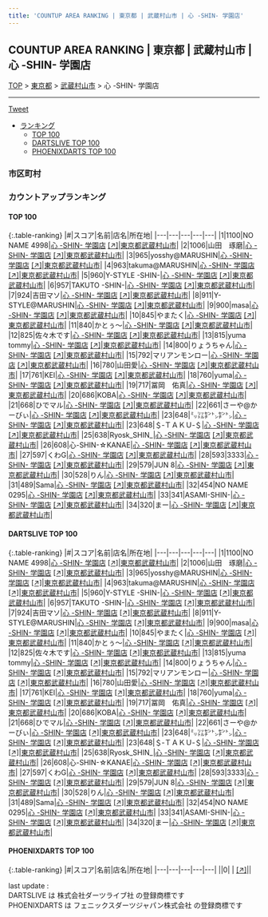```yaml
---
title: 'COUNTUP AREA RANKING | 東京都 | 武蔵村山市 | 心 -SHIN- 学園店'
---
```

## COUNTUP AREA RANKING | 東京都 | 武蔵村山市 | 心 -SHIN- 学園店

[TOP](/darts/rank/) > [東京都](/darts/rank/東京都/) > [武蔵村山市](/darts/rank/東京都/武蔵村山市/) > 心 -SHIN- 学園店

___

<a href="https://twitter.com/share?ref_src=twsrc%5Etfw" data-text="COUNTUP AREA RANKING | 東京都武蔵村山市心 -SHIN- 学園店" class="twitter-share-button" data-hashtags="DARTSLIVE,PHOENIXDARTS,darts,ダーツ" data-show-count="false">Tweet</a>

* [ランキング](#カウントアップランキング)
    * [TOP 100](#top-100)
    * [DARTSLIVE TOP 100](#dartslive-top-100)
    * [PHOENIXDARTS TOP 100](#phoenixdarts-top-100)

### 市区町村

<ul>

</ul>

### カウントアップランキング

#### TOP 100



{:.table-ranking}
|#|スコア|名前|店名|所在地|
|---|---|---|---|---|
|1|1100|<span class="rank-name-dl">NO NAME 4998</span>|<a href="/darts/rank/shops/9e568725fc733e7228032249b44395af.html">心 -SHIN- 学園店</a> <a href="https://search.dartslive.com/jp/shop/9e568725fc733e7228032249b44395af">[↗]</a>|<a href="/darts/rank/東京都/武蔵村山市">東京都武蔵村山市</a>|
|2|1006|<span class="rank-name-dl">山田　琢磨</span>|<a href="/darts/rank/shops/9e568725fc733e7228032249b44395af.html">心 -SHIN- 学園店</a> <a href="https://search.dartslive.com/jp/shop/9e568725fc733e7228032249b44395af">[↗]</a>|<a href="/darts/rank/東京都/武蔵村山市">東京都武蔵村山市</a>|
|3|965|<span class="rank-name-dl">yosshy@MARUSHIN</span>|<a href="/darts/rank/shops/9e568725fc733e7228032249b44395af.html">心 -SHIN- 学園店</a> <a href="https://search.dartslive.com/jp/shop/9e568725fc733e7228032249b44395af">[↗]</a>|<a href="/darts/rank/東京都/武蔵村山市">東京都武蔵村山市</a>|
|4|963|<span class="rank-name-dl">takuma@MARUSHIN</span>|<a href="/darts/rank/shops/9e568725fc733e7228032249b44395af.html">心 -SHIN- 学園店</a> <a href="https://search.dartslive.com/jp/shop/9e568725fc733e7228032249b44395af">[↗]</a>|<a href="/darts/rank/東京都/武蔵村山市">東京都武蔵村山市</a>|
|5|960|<span class="rank-name-dl">Y-STYLE -SHIN-</span>|<a href="/darts/rank/shops/9e568725fc733e7228032249b44395af.html">心 -SHIN- 学園店</a> <a href="https://search.dartslive.com/jp/shop/9e568725fc733e7228032249b44395af">[↗]</a>|<a href="/darts/rank/東京都/武蔵村山市">東京都武蔵村山市</a>|
|6|957|<span class="rank-name-dl">TAKUTO -SHIN-</span>|<a href="/darts/rank/shops/9e568725fc733e7228032249b44395af.html">心 -SHIN- 学園店</a> <a href="https://search.dartslive.com/jp/shop/9e568725fc733e7228032249b44395af">[↗]</a>|<a href="/darts/rank/東京都/武蔵村山市">東京都武蔵村山市</a>|
|7|924|<span class="rank-name-dl">吉田マソ</span>|<a href="/darts/rank/shops/9e568725fc733e7228032249b44395af.html">心 -SHIN- 学園店</a> <a href="https://search.dartslive.com/jp/shop/9e568725fc733e7228032249b44395af">[↗]</a>|<a href="/darts/rank/東京都/武蔵村山市">東京都武蔵村山市</a>|
|8|911|<span class="rank-name-dl">Y-STYLE@MARUSHIN</span>|<a href="/darts/rank/shops/9e568725fc733e7228032249b44395af.html">心 -SHIN- 学園店</a> <a href="https://search.dartslive.com/jp/shop/9e568725fc733e7228032249b44395af">[↗]</a>|<a href="/darts/rank/東京都/武蔵村山市">東京都武蔵村山市</a>|
|9|900|<span class="rank-name-dl">masa</span>|<a href="/darts/rank/shops/9e568725fc733e7228032249b44395af.html">心 -SHIN- 学園店</a> <a href="https://search.dartslive.com/jp/shop/9e568725fc733e7228032249b44395af">[↗]</a>|<a href="/darts/rank/東京都/武蔵村山市">東京都武蔵村山市</a>|
|10|845|<span class="rank-name-dl">やまたく</span>|<a href="/darts/rank/shops/9e568725fc733e7228032249b44395af.html">心 -SHIN- 学園店</a> <a href="https://search.dartslive.com/jp/shop/9e568725fc733e7228032249b44395af">[↗]</a>|<a href="/darts/rank/東京都/武蔵村山市">東京都武蔵村山市</a>|
|11|840|<span class="rank-name-dl">かとぅ〜</span>|<a href="/darts/rank/shops/9e568725fc733e7228032249b44395af.html">心 -SHIN- 学園店</a> <a href="https://search.dartslive.com/jp/shop/9e568725fc733e7228032249b44395af">[↗]</a>|<a href="/darts/rank/東京都/武蔵村山市">東京都武蔵村山市</a>|
|12|825|<span class="rank-name-dl">佐々木です</span>|<a href="/darts/rank/shops/9e568725fc733e7228032249b44395af.html">心 -SHIN- 学園店</a> <a href="https://search.dartslive.com/jp/shop/9e568725fc733e7228032249b44395af">[↗]</a>|<a href="/darts/rank/東京都/武蔵村山市">東京都武蔵村山市</a>|
|13|815|<span class="rank-name-dl">yuma tommy</span>|<a href="/darts/rank/shops/9e568725fc733e7228032249b44395af.html">心 -SHIN- 学園店</a> <a href="https://search.dartslive.com/jp/shop/9e568725fc733e7228032249b44395af">[↗]</a>|<a href="/darts/rank/東京都/武蔵村山市">東京都武蔵村山市</a>|
|14|800|<span class="rank-name-dl">りょうちゃん</span>|<a href="/darts/rank/shops/9e568725fc733e7228032249b44395af.html">心 -SHIN- 学園店</a> <a href="https://search.dartslive.com/jp/shop/9e568725fc733e7228032249b44395af">[↗]</a>|<a href="/darts/rank/東京都/武蔵村山市">東京都武蔵村山市</a>|
|15|792|<span class="rank-name-dl">マリアンモンロー</span>|<a href="/darts/rank/shops/9e568725fc733e7228032249b44395af.html">心 -SHIN- 学園店</a> <a href="https://search.dartslive.com/jp/shop/9e568725fc733e7228032249b44395af">[↗]</a>|<a href="/darts/rank/東京都/武蔵村山市">東京都武蔵村山市</a>|
|16|780|<span class="rank-name-dl">山田愛</span>|<a href="/darts/rank/shops/9e568725fc733e7228032249b44395af.html">心 -SHIN- 学園店</a> <a href="https://search.dartslive.com/jp/shop/9e568725fc733e7228032249b44395af">[↗]</a>|<a href="/darts/rank/東京都/武蔵村山市">東京都武蔵村山市</a>|
|17|761|<span class="rank-name-dl">KEI</span>|<a href="/darts/rank/shops/9e568725fc733e7228032249b44395af.html">心 -SHIN- 学園店</a> <a href="https://search.dartslive.com/jp/shop/9e568725fc733e7228032249b44395af">[↗]</a>|<a href="/darts/rank/東京都/武蔵村山市">東京都武蔵村山市</a>|
|18|760|<span class="rank-name-dl">yuma</span>|<a href="/darts/rank/shops/9e568725fc733e7228032249b44395af.html">心 -SHIN- 学園店</a> <a href="https://search.dartslive.com/jp/shop/9e568725fc733e7228032249b44395af">[↗]</a>|<a href="/darts/rank/東京都/武蔵村山市">東京都武蔵村山市</a>|
|19|717|<span class="rank-name-dl">冨岡　佑真</span>|<a href="/darts/rank/shops/9e568725fc733e7228032249b44395af.html">心 -SHIN- 学園店</a> <a href="https://search.dartslive.com/jp/shop/9e568725fc733e7228032249b44395af">[↗]</a>|<a href="/darts/rank/東京都/武蔵村山市">東京都武蔵村山市</a>|
|20|686|<span class="rank-name-dl">KOBA</span>|<a href="/darts/rank/shops/9e568725fc733e7228032249b44395af.html">心 -SHIN- 学園店</a> <a href="https://search.dartslive.com/jp/shop/9e568725fc733e7228032249b44395af">[↗]</a>|<a href="/darts/rank/東京都/武蔵村山市">東京都武蔵村山市</a>|
|21|668|<span class="rank-name-dl">ひでマル</span>|<a href="/darts/rank/shops/9e568725fc733e7228032249b44395af.html">心 -SHIN- 学園店</a> <a href="https://search.dartslive.com/jp/shop/9e568725fc733e7228032249b44395af">[↗]</a>|<a href="/darts/rank/東京都/武蔵村山市">東京都武蔵村山市</a>|
|22|661|<span class="rank-name-dl">さーや@かーびぃ</span>|<a href="/darts/rank/shops/9e568725fc733e7228032249b44395af.html">心 -SHIN- 学園店</a> <a href="https://search.dartslive.com/jp/shop/9e568725fc733e7228032249b44395af">[↗]</a>|<a href="/darts/rank/東京都/武蔵村山市">東京都武蔵村山市</a>|
|23|648|<span class="rank-name-dl">㍉㍑㌢㌧㌢㌧</span>|<a href="/darts/rank/shops/9e568725fc733e7228032249b44395af.html">心 -SHIN- 学園店</a> <a href="https://search.dartslive.com/jp/shop/9e568725fc733e7228032249b44395af">[↗]</a>|<a href="/darts/rank/東京都/武蔵村山市">東京都武蔵村山市</a>|
|23|648|<span class="rank-name-dl">＄‐ＴＡＫＵ‐＄</span>|<a href="/darts/rank/shops/9e568725fc733e7228032249b44395af.html">心 -SHIN- 学園店</a> <a href="https://search.dartslive.com/jp/shop/9e568725fc733e7228032249b44395af">[↗]</a>|<a href="/darts/rank/東京都/武蔵村山市">東京都武蔵村山市</a>|
|25|638|<span class="rank-name-dl">Ryosk_SHIN_</span>|<a href="/darts/rank/shops/9e568725fc733e7228032249b44395af.html">心 -SHIN- 学園店</a> <a href="https://search.dartslive.com/jp/shop/9e568725fc733e7228032249b44395af">[↗]</a>|<a href="/darts/rank/東京都/武蔵村山市">東京都武蔵村山市</a>|
|26|608|<span class="rank-name-dl">心-SHIN-☆KANAE</span>|<a href="/darts/rank/shops/9e568725fc733e7228032249b44395af.html">心 -SHIN- 学園店</a> <a href="https://search.dartslive.com/jp/shop/9e568725fc733e7228032249b44395af">[↗]</a>|<a href="/darts/rank/東京都/武蔵村山市">東京都武蔵村山市</a>|
|27|597|<span class="rank-name-dl">くわG</span>|<a href="/darts/rank/shops/9e568725fc733e7228032249b44395af.html">心 -SHIN- 学園店</a> <a href="https://search.dartslive.com/jp/shop/9e568725fc733e7228032249b44395af">[↗]</a>|<a href="/darts/rank/東京都/武蔵村山市">東京都武蔵村山市</a>|
|28|593|<span class="rank-name-dl">3333</span>|<a href="/darts/rank/shops/9e568725fc733e7228032249b44395af.html">心 -SHIN- 学園店</a> <a href="https://search.dartslive.com/jp/shop/9e568725fc733e7228032249b44395af">[↗]</a>|<a href="/darts/rank/東京都/武蔵村山市">東京都武蔵村山市</a>|
|29|579|<span class="rank-name-dl">JUN 8</span>|<a href="/darts/rank/shops/9e568725fc733e7228032249b44395af.html">心 -SHIN- 学園店</a> <a href="https://search.dartslive.com/jp/shop/9e568725fc733e7228032249b44395af">[↗]</a>|<a href="/darts/rank/東京都/武蔵村山市">東京都武蔵村山市</a>|
|30|528|<span class="rank-name-dl">りん</span>|<a href="/darts/rank/shops/9e568725fc733e7228032249b44395af.html">心 -SHIN- 学園店</a> <a href="https://search.dartslive.com/jp/shop/9e568725fc733e7228032249b44395af">[↗]</a>|<a href="/darts/rank/東京都/武蔵村山市">東京都武蔵村山市</a>|
|31|489|<span class="rank-name-dl">Sama</span>|<a href="/darts/rank/shops/9e568725fc733e7228032249b44395af.html">心 -SHIN- 学園店</a> <a href="https://search.dartslive.com/jp/shop/9e568725fc733e7228032249b44395af">[↗]</a>|<a href="/darts/rank/東京都/武蔵村山市">東京都武蔵村山市</a>|
|32|454|<span class="rank-name-dl">NO NAME 0295</span>|<a href="/darts/rank/shops/9e568725fc733e7228032249b44395af.html">心 -SHIN- 学園店</a> <a href="https://search.dartslive.com/jp/shop/9e568725fc733e7228032249b44395af">[↗]</a>|<a href="/darts/rank/東京都/武蔵村山市">東京都武蔵村山市</a>|
|33|341|<span class="rank-name-dl">ASAMI-SHIN-</span>|<a href="/darts/rank/shops/9e568725fc733e7228032249b44395af.html">心 -SHIN- 学園店</a> <a href="https://search.dartslive.com/jp/shop/9e568725fc733e7228032249b44395af">[↗]</a>|<a href="/darts/rank/東京都/武蔵村山市">東京都武蔵村山市</a>|
|34|320|<span class="rank-name-dl">まー</span>|<a href="/darts/rank/shops/9e568725fc733e7228032249b44395af.html">心 -SHIN- 学園店</a> <a href="https://search.dartslive.com/jp/shop/9e568725fc733e7228032249b44395af">[↗]</a>|<a href="/darts/rank/東京都/武蔵村山市">東京都武蔵村山市</a>|


#### DARTSLIVE TOP 100



{:.table-ranking}
|#|スコア|名前|店名|所在地|
|---|---|---|---|---|
|1|1100|<span class="rank-name-dl">NO NAME 4998</span>|<a href="/darts/rank/shops/9e568725fc733e7228032249b44395af.html">心 -SHIN- 学園店</a> <a href="https://search.dartslive.com/jp/shop/9e568725fc733e7228032249b44395af">[↗]</a>|<a href="/darts/rank/東京都/武蔵村山市">東京都武蔵村山市</a>|
|2|1006|<span class="rank-name-dl">山田　琢磨</span>|<a href="/darts/rank/shops/9e568725fc733e7228032249b44395af.html">心 -SHIN- 学園店</a> <a href="https://search.dartslive.com/jp/shop/9e568725fc733e7228032249b44395af">[↗]</a>|<a href="/darts/rank/東京都/武蔵村山市">東京都武蔵村山市</a>|
|3|965|<span class="rank-name-dl">yosshy@MARUSHIN</span>|<a href="/darts/rank/shops/9e568725fc733e7228032249b44395af.html">心 -SHIN- 学園店</a> <a href="https://search.dartslive.com/jp/shop/9e568725fc733e7228032249b44395af">[↗]</a>|<a href="/darts/rank/東京都/武蔵村山市">東京都武蔵村山市</a>|
|4|963|<span class="rank-name-dl">takuma@MARUSHIN</span>|<a href="/darts/rank/shops/9e568725fc733e7228032249b44395af.html">心 -SHIN- 学園店</a> <a href="https://search.dartslive.com/jp/shop/9e568725fc733e7228032249b44395af">[↗]</a>|<a href="/darts/rank/東京都/武蔵村山市">東京都武蔵村山市</a>|
|5|960|<span class="rank-name-dl">Y-STYLE -SHIN-</span>|<a href="/darts/rank/shops/9e568725fc733e7228032249b44395af.html">心 -SHIN- 学園店</a> <a href="https://search.dartslive.com/jp/shop/9e568725fc733e7228032249b44395af">[↗]</a>|<a href="/darts/rank/東京都/武蔵村山市">東京都武蔵村山市</a>|
|6|957|<span class="rank-name-dl">TAKUTO -SHIN-</span>|<a href="/darts/rank/shops/9e568725fc733e7228032249b44395af.html">心 -SHIN- 学園店</a> <a href="https://search.dartslive.com/jp/shop/9e568725fc733e7228032249b44395af">[↗]</a>|<a href="/darts/rank/東京都/武蔵村山市">東京都武蔵村山市</a>|
|7|924|<span class="rank-name-dl">吉田マソ</span>|<a href="/darts/rank/shops/9e568725fc733e7228032249b44395af.html">心 -SHIN- 学園店</a> <a href="https://search.dartslive.com/jp/shop/9e568725fc733e7228032249b44395af">[↗]</a>|<a href="/darts/rank/東京都/武蔵村山市">東京都武蔵村山市</a>|
|8|911|<span class="rank-name-dl">Y-STYLE@MARUSHIN</span>|<a href="/darts/rank/shops/9e568725fc733e7228032249b44395af.html">心 -SHIN- 学園店</a> <a href="https://search.dartslive.com/jp/shop/9e568725fc733e7228032249b44395af">[↗]</a>|<a href="/darts/rank/東京都/武蔵村山市">東京都武蔵村山市</a>|
|9|900|<span class="rank-name-dl">masa</span>|<a href="/darts/rank/shops/9e568725fc733e7228032249b44395af.html">心 -SHIN- 学園店</a> <a href="https://search.dartslive.com/jp/shop/9e568725fc733e7228032249b44395af">[↗]</a>|<a href="/darts/rank/東京都/武蔵村山市">東京都武蔵村山市</a>|
|10|845|<span class="rank-name-dl">やまたく</span>|<a href="/darts/rank/shops/9e568725fc733e7228032249b44395af.html">心 -SHIN- 学園店</a> <a href="https://search.dartslive.com/jp/shop/9e568725fc733e7228032249b44395af">[↗]</a>|<a href="/darts/rank/東京都/武蔵村山市">東京都武蔵村山市</a>|
|11|840|<span class="rank-name-dl">かとぅ〜</span>|<a href="/darts/rank/shops/9e568725fc733e7228032249b44395af.html">心 -SHIN- 学園店</a> <a href="https://search.dartslive.com/jp/shop/9e568725fc733e7228032249b44395af">[↗]</a>|<a href="/darts/rank/東京都/武蔵村山市">東京都武蔵村山市</a>|
|12|825|<span class="rank-name-dl">佐々木です</span>|<a href="/darts/rank/shops/9e568725fc733e7228032249b44395af.html">心 -SHIN- 学園店</a> <a href="https://search.dartslive.com/jp/shop/9e568725fc733e7228032249b44395af">[↗]</a>|<a href="/darts/rank/東京都/武蔵村山市">東京都武蔵村山市</a>|
|13|815|<span class="rank-name-dl">yuma tommy</span>|<a href="/darts/rank/shops/9e568725fc733e7228032249b44395af.html">心 -SHIN- 学園店</a> <a href="https://search.dartslive.com/jp/shop/9e568725fc733e7228032249b44395af">[↗]</a>|<a href="/darts/rank/東京都/武蔵村山市">東京都武蔵村山市</a>|
|14|800|<span class="rank-name-dl">りょうちゃん</span>|<a href="/darts/rank/shops/9e568725fc733e7228032249b44395af.html">心 -SHIN- 学園店</a> <a href="https://search.dartslive.com/jp/shop/9e568725fc733e7228032249b44395af">[↗]</a>|<a href="/darts/rank/東京都/武蔵村山市">東京都武蔵村山市</a>|
|15|792|<span class="rank-name-dl">マリアンモンロー</span>|<a href="/darts/rank/shops/9e568725fc733e7228032249b44395af.html">心 -SHIN- 学園店</a> <a href="https://search.dartslive.com/jp/shop/9e568725fc733e7228032249b44395af">[↗]</a>|<a href="/darts/rank/東京都/武蔵村山市">東京都武蔵村山市</a>|
|16|780|<span class="rank-name-dl">山田愛</span>|<a href="/darts/rank/shops/9e568725fc733e7228032249b44395af.html">心 -SHIN- 学園店</a> <a href="https://search.dartslive.com/jp/shop/9e568725fc733e7228032249b44395af">[↗]</a>|<a href="/darts/rank/東京都/武蔵村山市">東京都武蔵村山市</a>|
|17|761|<span class="rank-name-dl">KEI</span>|<a href="/darts/rank/shops/9e568725fc733e7228032249b44395af.html">心 -SHIN- 学園店</a> <a href="https://search.dartslive.com/jp/shop/9e568725fc733e7228032249b44395af">[↗]</a>|<a href="/darts/rank/東京都/武蔵村山市">東京都武蔵村山市</a>|
|18|760|<span class="rank-name-dl">yuma</span>|<a href="/darts/rank/shops/9e568725fc733e7228032249b44395af.html">心 -SHIN- 学園店</a> <a href="https://search.dartslive.com/jp/shop/9e568725fc733e7228032249b44395af">[↗]</a>|<a href="/darts/rank/東京都/武蔵村山市">東京都武蔵村山市</a>|
|19|717|<span class="rank-name-dl">冨岡　佑真</span>|<a href="/darts/rank/shops/9e568725fc733e7228032249b44395af.html">心 -SHIN- 学園店</a> <a href="https://search.dartslive.com/jp/shop/9e568725fc733e7228032249b44395af">[↗]</a>|<a href="/darts/rank/東京都/武蔵村山市">東京都武蔵村山市</a>|
|20|686|<span class="rank-name-dl">KOBA</span>|<a href="/darts/rank/shops/9e568725fc733e7228032249b44395af.html">心 -SHIN- 学園店</a> <a href="https://search.dartslive.com/jp/shop/9e568725fc733e7228032249b44395af">[↗]</a>|<a href="/darts/rank/東京都/武蔵村山市">東京都武蔵村山市</a>|
|21|668|<span class="rank-name-dl">ひでマル</span>|<a href="/darts/rank/shops/9e568725fc733e7228032249b44395af.html">心 -SHIN- 学園店</a> <a href="https://search.dartslive.com/jp/shop/9e568725fc733e7228032249b44395af">[↗]</a>|<a href="/darts/rank/東京都/武蔵村山市">東京都武蔵村山市</a>|
|22|661|<span class="rank-name-dl">さーや@かーびぃ</span>|<a href="/darts/rank/shops/9e568725fc733e7228032249b44395af.html">心 -SHIN- 学園店</a> <a href="https://search.dartslive.com/jp/shop/9e568725fc733e7228032249b44395af">[↗]</a>|<a href="/darts/rank/東京都/武蔵村山市">東京都武蔵村山市</a>|
|23|648|<span class="rank-name-dl">㍉㍑㌢㌧㌢㌧</span>|<a href="/darts/rank/shops/9e568725fc733e7228032249b44395af.html">心 -SHIN- 学園店</a> <a href="https://search.dartslive.com/jp/shop/9e568725fc733e7228032249b44395af">[↗]</a>|<a href="/darts/rank/東京都/武蔵村山市">東京都武蔵村山市</a>|
|23|648|<span class="rank-name-dl">＄‐ＴＡＫＵ‐＄</span>|<a href="/darts/rank/shops/9e568725fc733e7228032249b44395af.html">心 -SHIN- 学園店</a> <a href="https://search.dartslive.com/jp/shop/9e568725fc733e7228032249b44395af">[↗]</a>|<a href="/darts/rank/東京都/武蔵村山市">東京都武蔵村山市</a>|
|25|638|<span class="rank-name-dl">Ryosk_SHIN_</span>|<a href="/darts/rank/shops/9e568725fc733e7228032249b44395af.html">心 -SHIN- 学園店</a> <a href="https://search.dartslive.com/jp/shop/9e568725fc733e7228032249b44395af">[↗]</a>|<a href="/darts/rank/東京都/武蔵村山市">東京都武蔵村山市</a>|
|26|608|<span class="rank-name-dl">心-SHIN-☆KANAE</span>|<a href="/darts/rank/shops/9e568725fc733e7228032249b44395af.html">心 -SHIN- 学園店</a> <a href="https://search.dartslive.com/jp/shop/9e568725fc733e7228032249b44395af">[↗]</a>|<a href="/darts/rank/東京都/武蔵村山市">東京都武蔵村山市</a>|
|27|597|<span class="rank-name-dl">くわG</span>|<a href="/darts/rank/shops/9e568725fc733e7228032249b44395af.html">心 -SHIN- 学園店</a> <a href="https://search.dartslive.com/jp/shop/9e568725fc733e7228032249b44395af">[↗]</a>|<a href="/darts/rank/東京都/武蔵村山市">東京都武蔵村山市</a>|
|28|593|<span class="rank-name-dl">3333</span>|<a href="/darts/rank/shops/9e568725fc733e7228032249b44395af.html">心 -SHIN- 学園店</a> <a href="https://search.dartslive.com/jp/shop/9e568725fc733e7228032249b44395af">[↗]</a>|<a href="/darts/rank/東京都/武蔵村山市">東京都武蔵村山市</a>|
|29|579|<span class="rank-name-dl">JUN 8</span>|<a href="/darts/rank/shops/9e568725fc733e7228032249b44395af.html">心 -SHIN- 学園店</a> <a href="https://search.dartslive.com/jp/shop/9e568725fc733e7228032249b44395af">[↗]</a>|<a href="/darts/rank/東京都/武蔵村山市">東京都武蔵村山市</a>|
|30|528|<span class="rank-name-dl">りん</span>|<a href="/darts/rank/shops/9e568725fc733e7228032249b44395af.html">心 -SHIN- 学園店</a> <a href="https://search.dartslive.com/jp/shop/9e568725fc733e7228032249b44395af">[↗]</a>|<a href="/darts/rank/東京都/武蔵村山市">東京都武蔵村山市</a>|
|31|489|<span class="rank-name-dl">Sama</span>|<a href="/darts/rank/shops/9e568725fc733e7228032249b44395af.html">心 -SHIN- 学園店</a> <a href="https://search.dartslive.com/jp/shop/9e568725fc733e7228032249b44395af">[↗]</a>|<a href="/darts/rank/東京都/武蔵村山市">東京都武蔵村山市</a>|
|32|454|<span class="rank-name-dl">NO NAME 0295</span>|<a href="/darts/rank/shops/9e568725fc733e7228032249b44395af.html">心 -SHIN- 学園店</a> <a href="https://search.dartslive.com/jp/shop/9e568725fc733e7228032249b44395af">[↗]</a>|<a href="/darts/rank/東京都/武蔵村山市">東京都武蔵村山市</a>|
|33|341|<span class="rank-name-dl">ASAMI-SHIN-</span>|<a href="/darts/rank/shops/9e568725fc733e7228032249b44395af.html">心 -SHIN- 学園店</a> <a href="https://search.dartslive.com/jp/shop/9e568725fc733e7228032249b44395af">[↗]</a>|<a href="/darts/rank/東京都/武蔵村山市">東京都武蔵村山市</a>|
|34|320|<span class="rank-name-dl">まー</span>|<a href="/darts/rank/shops/9e568725fc733e7228032249b44395af.html">心 -SHIN- 学園店</a> <a href="https://search.dartslive.com/jp/shop/9e568725fc733e7228032249b44395af">[↗]</a>|<a href="/darts/rank/東京都/武蔵村山市">東京都武蔵村山市</a>|


#### PHOENIXDARTS TOP 100



{:.table-ranking}
|#|スコア|名前|店名|所在地|
|---|---|---|---|---|
||0|<span class="rank-name-dl"> </span>|<a href="/darts/rank/shops/.html"></a> <a href="">[↗]</a>|<a href="/darts/rank//"></a>|


<div class="footer border-top border-gray-light mt-5 pt-3 text-right text-gray">
    last update : <span style="font-weight: italic" id="foot_last_modified"></span><br />
    DARTSLIVE は 株式会社ダーツライブ社 の登録商標です<br />
    PHOENIXDARTS は フェニックスダーツジャパン株式会社 の登録商標です<br />
</div>

<script src="https://cdnjs.cloudflare.com/ajax/libs/jquery.tablesorter/2.31.3/js/jquery.tablesorter.min.js" integrity="sha512-qzgd5cYSZcosqpzpn7zF2ZId8f/8CHmFKZ8j7mU4OUXTNRd5g+ZHBPsgKEwoqxCtdQvExE5LprwwPAgoicguNg==" crossorigin="anonymous" referrerpolicy="no-referrer"></script>
<link rel="stylesheet" href="https://cdnjs.cloudflare.com/ajax/libs/jquery.tablesorter/2.31.3/css/theme.default.min.css" integrity="sha512-wghhOJkjQX0Lh3NSWvNKeZ0ZpNn+SPVXX1Qyc9OCaogADktxrBiBdKGDoqVUOyhStvMBmJQ8ZdMHiR3wuEq8+w==" crossorigin="anonymous" referrerpolicy="no-referrer" />
<script>
$(function() {
    $(".table-ranking").tablesorter({sortList:[[0, 0]]});
    $("#foot_last_modified").text(formatDate(new Date(document.lastModified), 'yyyy-MM-dd HH:mm:ss'));
});
</script>

<script async src="https://platform.twitter.com/widgets.js" charset="utf-8"></script>